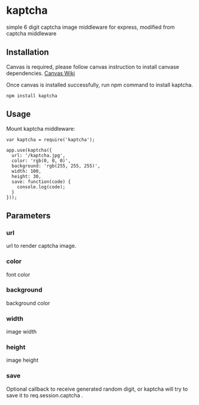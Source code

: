 # kaptcha
simple 6 digit captcha image middleware for express, modified from captcha middleware

## Installation
Canvas is required, please follow canvas instruction to install canvase dependencies. [Canvas Wiki](https://www.npmjs.com/package/canvas)

Once canvas is installed successfully, run npm command to install kaptcha.
```
npm install kaptcha
```

## Usage
Mount kaptcha middleware:
```
var kaptcha = require('kaptcha');

app.use(kaptcha({ 
  url: '/kaptcha.jpg', 
  color: 'rgb(0, 0, 0)', 
  background: 'rgb(255, 255, 255)',
  width: 100, 
  height: 30, 
  save: function(code) { 
    console.log(code); 
  }  
}));
```

## Parameters

### url
url to render captcha image.

### color
font color

### background
background color

### width
image width

### height
image height

### save
Optional callback to receive generated random digit, or kaptcha will try to save it to req.session.captcha .
